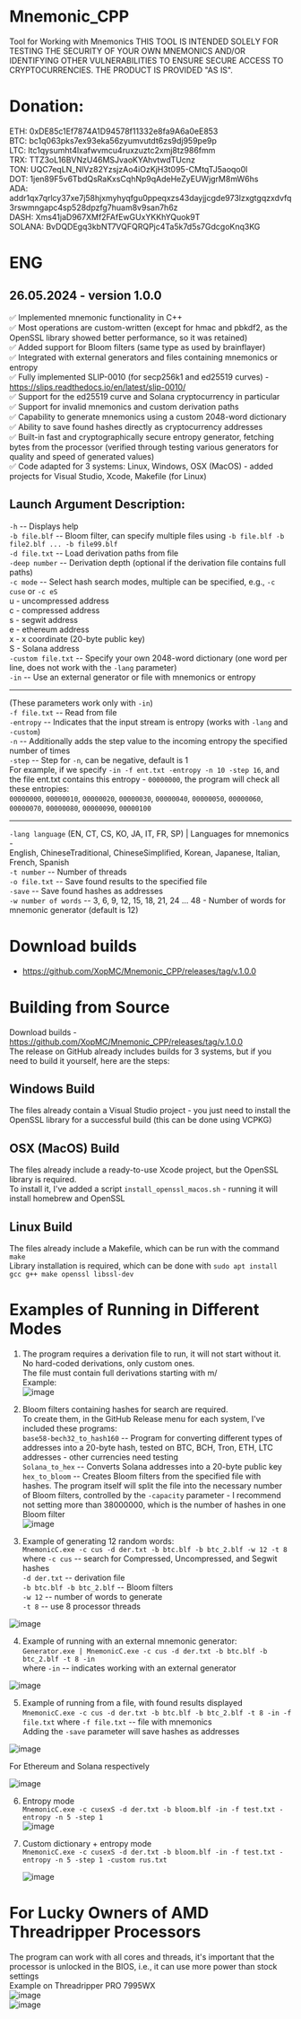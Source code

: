 # Mnemonic_CPP
 Tool for Working with Mnemonics THIS TOOL IS INTENDED SOLELY FOR TESTING THE SECURITY OF YOUR OWN MNEMONICS AND/OR IDENTIFYING OTHER VULNERABILITIES TO ENSURE SECURE ACCESS TO CRYPTOCURRENCIES. THE PRODUCT IS PROVIDED "AS IS".
# Donation:  
ETH: 0xDE85c1Ef7874A1D94578f11332e8fa9A6a0eE853  
BTC: bc1q063pks7ex93eka56zyumvutdt6zs9dj959pe9p  
LTC: ltc1qysumht4lxafwvmcu4ruxzuztc2xmj8tz986fmm  
TRX: TTZ3oL16BVNzU46MSJvaoKYAhvtwdTUcnz  
TON: UQC7eqLN_NlVz82YzsjzAo4iOzKjH3t095-CMtqTJ5aoqo0l  
DOT: 1jen89F5v6TbdQsRaKxsCqhNp9qAdeHeZyEUWjgrM8mW6hs  
ADA: addr1qx7qrlcy37xe7j58hjxmyhyqfgu0ppeqxzs43dayjjcgde973lzxgtgqzxdvfq3rswmngapc4sp528dpzfg7huam8v9san7h6z  
DASH: Xms41jaD967XMf2FAfEwGUxYKKhYQuok9T  
SOLANA: BvDQDEgq3kbNT7VQFQRQPjc4Ta5k7d5s7GdcgoKnq3KG  

# ENG  
## 26.05.2024 - version 1.0.0  
✅ Implemented mnemonic functionality in C++  
✅ Most operations are custom-written (except for hmac and pbkdf2, as the OpenSSL library showed better performance, so it was retained)  
✅ Added support for Bloom filters (same type as used by brainflayer)  
✅ Integrated with external generators and files containing mnemonics or entropy  
✅ Fully implemented SLIP-0010 (for secp256k1 and ed25519 curves) - https://slips.readthedocs.io/en/latest/slip-0010/  
✅ Support for the ed25519 curve and Solana cryptocurrency in particular  
✅ Support for invalid mnemonics and custom derivation paths  
✅ Capability to generate mnemonics using a custom 2048-word dictionary  
✅ Ability to save found hashes directly as cryptocurrency addresses  
✅ Built-in fast and cryptographically secure entropy generator, fetching bytes from the processor (verified through testing various generators for quality and speed of generated values)  
✅ Code adapted for 3 systems: Linux, Windows, OSX (MacOS) - added projects for Visual Studio, Xcode, Makefile (for Linux)  

## Launch Argument Description:  
`-h` -- Displays help  
`-b file.blf` -- Bloom filter, can specify multiple files using `-b file.blf -b file2.blf ... -b file99.blf`  
`-d file.txt` -- Load derivation paths from file  
`-deep number` -- Derivation depth (optional if the derivation file contains full paths)  
`-c mode` -- Select hash search modes, multiple can be specified, e.g., `-c cuse` or `-c eS`  
                        u - uncompressed address  
                        c - compressed address  
                        s - segwit address  
                        e - ethereum address  
                        x - x coordinate (20-byte public key)  
                        S - Solana address  
`-custom file.txt` -- Specify your own 2048-word dictionary (one word per line, does not work with the `-lang` parameter)  
`-in` -- Use an external generator or file with mnemonics or entropy  
________________________________________________________________________________  
(These parameters work only with `-in`)  
`-f file.txt` -- Read from file  
`-entropy` -- Indicates that the input stream is entropy (works with `-lang` and `-custom`)  
`-n` -- Additionally adds the step value to the incoming entropy the specified number of times  
`-step` -- Step for `-n`, can be negative, default is 1  
For example, if we specify `-in -f ent.txt -entropy -n 10 -step 16`, and the file ent.txt contains this entropy - `00000000`, the program will check all these entropies:  
`00000000`, `00000010`, `00000020`, `00000030`, `00000040`, `00000050`, `00000060`, `00000070`, `00000080`, `00000090`, `00000100`  
________________________________________________________________________________  

`-lang language` (EN, CT, CS, KO, JA, IT, FR, SP)  | Languages for mnemonics -  
English, ChineseTraditional, ChineseSimplified, Korean, Japanese, Italian, French, Spanish  
`-t number` -- Number of threads  
`-o file.txt` -- Save found results to the specified file  
`-save` -- Save found hashes as addresses  
`-w number of words` -- 3, 6, 9, 12, 15, 18, 21, 24 ... 48 - Number of words for mnemonic generator (default is 12)  
# Download builds   
-  https://github.com/XopMC/Mnemonic_CPP/releases/tag/v.1.0.0  
# Building from Source  
Download builds - https://github.com/XopMC/Mnemonic_CPP/releases/tag/v.1.0.0  
The release on GitHub already includes builds for 3 systems, but if you need to build it yourself, here are the steps:  
## Windows Build  
The files already contain a Visual Studio project - you just need to install the OpenSSL library for a successful build (this can be done using VCPKG)  
## OSX (MacOS) Build  
The files already include a ready-to-use Xcode project, but the OpenSSL library is required.  
To install it, I've added a script `install_openssl_macos.sh` - running it will install homebrew and OpenSSL  
## Linux Build  
The files already include a Makefile, which can be run with the command `make`  
Library installation is required, which can be done with `sudo apt install gcc g++ make openssl libssl-dev`  

# Examples of Running in Different Modes  
1) The program requires a derivation file to run, it will not start without it.  
No hard-coded derivations, only custom ones.  
The file must contain full derivations starting with m/  
Example:  
![image](https://github.com/XopMC/Mnemonic_CPP/assets/89750173/6ddc74ed-5e09-4749-ad66-794b5c0b9bfb)  

2) Bloom filters containing hashes for search are required.  
To create them, in the GitHub Release menu for each system, I've included these programs:  
`base58-bech32_to_hash160` -- Program for converting different types of addresses into a 20-byte hash, tested on BTC, BCH, Tron, ETH, LTC addresses - other currencies need testing  
`Solana_to_hex` -- Converts Solana addresses into a 20-byte public key  
`hex_to_bloom` -- Creates Bloom filters from the specified file with hashes. The program itself will split the file into the necessary number of Bloom filters, controlled by the `-capacity` parameter - I recommend not setting more than 38000000, which is the number of hashes in one Bloom filter  
![image](https://github.com/XopMC/Mnemonic_CPP/assets/89750173/44dc06d9-25f8-4085-bfec-fe50d46c5bca)  

3) Example of generating 12 random words:  
`MnemonicC.exe -c cus -d der.txt -b btc.blf -b btc_2.blf -w 12 -t 8`  
where `-c cus` -- search for Compressed, Uncompressed, and Segwit hashes  
`-d der.txt` -- derivation file  
`-b btc.blf -b btc_2.blf` -- Bloom filters  
`-w 12` -- number of words to generate  
`-t 8` -- use 8 processor threads  

![image](https://github.com/XopMC/Mnemonic_CPP/assets/89750173/f1e27eb5-e5ec-4f1d-b868-61c4395d0e40)  

4) Example of running with an external mnemonic generator:  
`Generator.exe | MnemonicC.exe -c cus -d der.txt -b btc.blf -b btc_2.blf -t 8 -in`  
where `-in` -- indicates working with an external generator  

![image](https://github.com/XopMC/Mnemonic_CPP/assets/89750173/27a2292d-c813-41a0-83ef-9ff0df05f134)  

5) Example of running from a file, with found results displayed  
`MnemonicC.exe -c cus -d der.txt -b btc.blf -b btc_2.blf -t 8 -in -f file.txt`
where `-f file.txt` -- file with mnemonics  
Adding the `-save` parameter will save hashes as addresses  

![image](https://github.com/XopMC/Mnemonic_CPP/assets/89750173/9481c73c-48db-4326-959d-9552122a72d2)  

  For Ethereum and Solana respectively  

![image](https://github.com/XopMC/Mnemonic_CPP/assets/89750173/45d5e30e-97c7-4e18-a93c-37a88e6f92c2)  

6) Entropy mode  
   `MnemonicC.exe -c cusexS -d der.txt -b bloom.blf -in -f test.txt -entropy -n 5 -step 1`  
![image](https://github.com/XopMC/Mnemonic_CPP/assets/89750173/89c4cb2f-ac5a-490b-86a2-ffa016ddc0f3)  

7) Custom dictionary + entropy mode  
   `MnemonicC.exe -c cusexS -d der.txt -b bloom.blf -in -f test.txt -entropy -n 5 -step 1 -custom rus.txt`  

   ![image](https://github.com/XopMC/Mnemonic_CPP/assets/89750173/959f954f-6937-4ef6-9a82-3445263ec4d5)  

# For Lucky Owners of AMD Threadripper Processors  
 The program can work with all cores and threads, it's important that the processor is unlocked in the BIOS, i.e., it can use more power than stock settings  
Example on Threadripper PRO 7995WX  
![image](https://github.com/XopMC/Mnemonic_CPP/assets/89750173/f3bb9a04-93a7-47e3-ab2e-6d4eea6f30f5)  
![image](https://github.com/XopMC/Mnemonic_CPP/assets/89750173/50adc5d6-00cc-493c-adb1-fe180d3d9052)  





